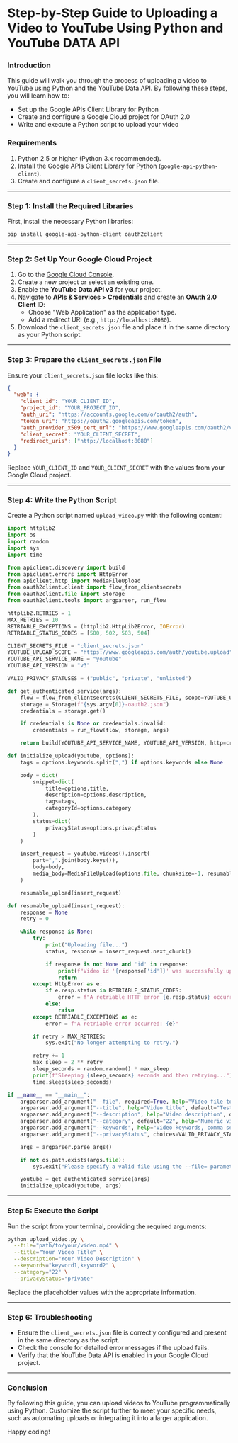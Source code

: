 # Step-by-Step Guide to Uploading a Video to YouTube Using Python and YouTube DATA API

### Introduction
This guide will walk you through the process of uploading a video to YouTube using Python and the YouTube Data API. By following these steps, you will learn how to:

- Set up the Google APIs Client Library for Python
- Create and configure a Google Cloud project for OAuth 2.0
- Write and execute a Python script to upload your video

### Requirements
1. Python 2.5 or higher (Python 3.x recommended).
2. Install the Google APIs Client Library for Python (`google-api-python-client`).
3. Create and configure a `client_secrets.json` file.

---

### Step 1: Install the Required Libraries

First, install the necessary Python libraries:
```bash
pip install google-api-python-client oauth2client
```

---

### Step 2: Set Up Your Google Cloud Project
1. Go to the [Google Cloud Console](https://console.cloud.google.com/).
2. Create a new project or select an existing one.
3. Enable the **YouTube Data API v3** for your project.
4. Navigate to **APIs & Services > Credentials** and create an **OAuth 2.0 Client ID**:
   - Choose "Web Application" as the application type.
   - Add a redirect URI (e.g., `http://localhost:8080`).
5. Download the `client_secrets.json` file and place it in the same directory as your Python script.

---

### Step 3: Prepare the `client_secrets.json` File
Ensure your `client_secrets.json` file looks like this:

```json
{
  "web": {
    "client_id": "YOUR_CLIENT_ID",
    "project_id": "YOUR_PROJECT_ID",
    "auth_uri": "https://accounts.google.com/o/oauth2/auth",
    "token_uri": "https://oauth2.googleapis.com/token",
    "auth_provider_x509_cert_url": "https://www.googleapis.com/oauth2/v1/certs",
    "client_secret": "YOUR_CLIENT_SECRET",
    "redirect_uris": ["http://localhost:8080"]
  }
}
```

Replace `YOUR_CLIENT_ID` and `YOUR_CLIENT_SECRET` with the values from your Google Cloud project.

---

### Step 4: Write the Python Script

Create a Python script named `upload_video.py` with the following content:

```python
import httplib2
import os
import random
import sys
import time

from apiclient.discovery import build
from apiclient.errors import HttpError
from apiclient.http import MediaFileUpload
from oauth2client.client import flow_from_clientsecrets
from oauth2client.file import Storage
from oauth2client.tools import argparser, run_flow

httplib2.RETRIES = 1
MAX_RETRIES = 10
RETRIABLE_EXCEPTIONS = (httplib2.HttpLib2Error, IOError)
RETRIABLE_STATUS_CODES = [500, 502, 503, 504]

CLIENT_SECRETS_FILE = "client_secrets.json"
YOUTUBE_UPLOAD_SCOPE = "https://www.googleapis.com/auth/youtube.upload"
YOUTUBE_API_SERVICE_NAME = "youtube"
YOUTUBE_API_VERSION = "v3"

VALID_PRIVACY_STATUSES = ("public", "private", "unlisted")

def get_authenticated_service(args):
    flow = flow_from_clientsecrets(CLIENT_SECRETS_FILE, scope=YOUTUBE_UPLOAD_SCOPE)
    storage = Storage(f"{sys.argv[0]}-oauth2.json")
    credentials = storage.get()

    if credentials is None or credentials.invalid:
        credentials = run_flow(flow, storage, args)

    return build(YOUTUBE_API_SERVICE_NAME, YOUTUBE_API_VERSION, http=credentials.authorize(httplib2.Http()))

def initialize_upload(youtube, options):
    tags = options.keywords.split(",") if options.keywords else None

    body = dict(
        snippet=dict(
            title=options.title,
            description=options.description,
            tags=tags,
            categoryId=options.category
        ),
        status=dict(
            privacyStatus=options.privacyStatus
        )
    )

    insert_request = youtube.videos().insert(
        part=",".join(body.keys()),
        body=body,
        media_body=MediaFileUpload(options.file, chunksize=-1, resumable=True)
    )

    resumable_upload(insert_request)

def resumable_upload(insert_request):
    response = None
    retry = 0

    while response is None:
        try:
            print("Uploading file...")
            status, response = insert_request.next_chunk()

            if response is not None and 'id' in response:
                print(f"Video id '{response['id']}' was successfully uploaded.")
                return
        except HttpError as e:
            if e.resp.status in RETRIABLE_STATUS_CODES:
                error = f"A retriable HTTP error {e.resp.status} occurred: {e.content}"
            else:
                raise
        except RETRIABLE_EXCEPTIONS as e:
            error = f"A retriable error occurred: {e}"

        if retry > MAX_RETRIES:
            sys.exit("No longer attempting to retry.")

        retry += 1
        max_sleep = 2 ** retry
        sleep_seconds = random.random() * max_sleep
        print(f"Sleeping {sleep_seconds} seconds and then retrying...")
        time.sleep(sleep_seconds)

if __name__ == "__main__":
    argparser.add_argument("--file", required=True, help="Video file to upload")
    argparser.add_argument("--title", help="Video title", default="Test Title")
    argparser.add_argument("--description", help="Video description", default="Test Description")
    argparser.add_argument("--category", default="22", help="Numeric video category")
    argparser.add_argument("--keywords", help="Video keywords, comma separated", default="")
    argparser.add_argument("--privacyStatus", choices=VALID_PRIVACY_STATUSES, default="public", help="Video privacy status.")

    args = argparser.parse_args()

    if not os.path.exists(args.file):
        sys.exit("Please specify a valid file using the --file= parameter.")

    youtube = get_authenticated_service(args)
    initialize_upload(youtube, args)
```

---

### Step 5: Execute the Script

Run the script from your terminal, providing the required arguments:
```bash
python upload_video.py \
  --file="path/to/your/video.mp4" \
  --title="Your Video Title" \
  --description="Your Video Description" \
  --keywords="keyword1,keyword2" \
  --category="22" \
  --privacyStatus="private"
```

Replace the placeholder values with the appropriate information.

---

### Step 6: Troubleshooting
- Ensure the `client_secrets.json` file is correctly configured and present in the same directory as the script.
- Check the console for detailed error messages if the upload fails.
- Verify that the YouTube Data API is enabled in your Google Cloud project.

---

### Conclusion
By following this guide, you can upload videos to YouTube programmatically using Python. Customize the script further to meet your specific needs, such as automating uploads or integrating it into a larger application.

Happy coding!
